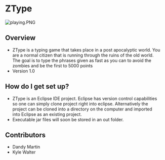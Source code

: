 # ZType #

![playing.PNG](https://bitbucket.org/repo/pqG9nB/images/3581338225-playing.PNG)

## Overview ##

* ZType is a typing game that takes place in a post apocalyptic world. You are a normal citizen that is running through the ruins of the old world. The goal is to type the phrases given as fast as you can to avoid the zombies and be the first to 5000 points
* Version 1.0

## How do I get set up? ##

* ZType is an Eclipse IDE project. Eclipse has version control capabilities so one can simply clone project right into eclipse. Alternatively the project can be cloned into a directory on the computer and imported into Eclipse as an existing project.
* Executable jar files will soon be stored in an out folder.

## Contributors ##

* Dandy Martin
* Kyle Walter